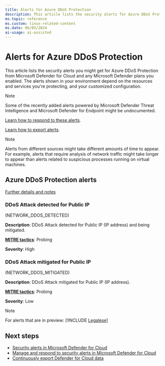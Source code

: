 ```yaml
---
title: Alerts for Azure DDoS Protection
description: This article lists the security alerts for Azure DDoS Protection visible in Microsoft Defender for Cloud.
ms.topic: reference
ms.custom: linux-related-content
ms.date: 06/03/2024
ai-usage: ai-assisted
---
```


# Alerts for Azure DDoS Protection

This article lists the security alerts you might get for Azure DDoS Protection from Microsoft Defender for Cloud and any Microsoft Defender plans you enabled. The alerts shown in your environment depend on the resources and services you're protecting, and your customized configuration.  

> [!NOTE]
> Some of the recently added alerts powered by Microsoft Defender Threat Intelligence and Microsoft Defender for Endpoint might be undocumented.

[Learn how to respond to these alerts](managing-and-responding-alerts.yml).

[Learn how to export alerts](continuous-export.md).

> [!NOTE]
> Alerts from different sources might take different amounts of time to appear. For example, alerts that require analysis of network traffic might take longer to appear than alerts related to suspicious processes running on virtual machines.

## Azure DDoS Protection alerts

[Further details and notes](other-threat-protections.md#azure-ddos)

### **DDoS Attack detected for Public IP**

(NETWORK_DDOS_DETECTED)

**Description**: DDoS Attack detected for Public IP (IP address) and being mitigated.

**[MITRE tactics](alerts-reference.md#mitre-attck-tactics)**: Probing

**Severity**: High

### **DDoS Attack mitigated for Public IP**

(NETWORK_DDOS_MITIGATED)

**Description**: DDoS Attack mitigated for Public IP (IP address).

**[MITRE tactics](alerts-reference.md#mitre-attck-tactics)**: Probing

**Severity**: Low

> [!NOTE]
> For alerts that are in preview: [!INCLUDE [Legalese](./includes/defender-for-cloud-preview-legal-text.md)]

## Next steps

- [Security alerts in Microsoft Defender for Cloud](alerts-overview.md)
- [Manage and respond to security alerts in Microsoft Defender for Cloud](managing-and-responding-alerts.yml)
- [Continuously export Defender for Cloud data](continuous-export.md)
